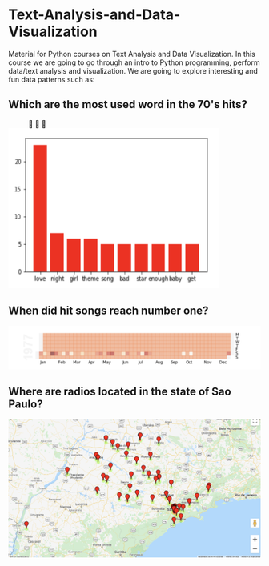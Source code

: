 # Text-Analysis-and-Data-Visualization
Material for Python courses on Text Analysis and Data Visualization. In this course we are going to go through an intro to Python programming, perform data/text analysis and visualization. We are going to explore interesting and fun data patterns such as:

## Which are the most used word in the 70's hits?
<dd> &#127925  &#127925  &#127925 </dd> 


<img src="Figures/songs70.png" height="320" width="420">


## When did hit songs reach number one? 

<img src="Figures/day_hit.png">


## Where are radios located in the state of Sao Paulo?

<img src="Figures/radios_brazil.png">


